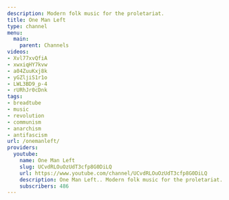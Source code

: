 ```yaml
---
description: Modern folk music for the proletariat.
title: One Man Left
type: channel
menu:
  main:
    parent: Channels
videos:
- Xvl77xvQfiA
- xwxiqHY7kvw
- a04ZuuKxj8k
- yGZljiS1r1o
- LWL3BD9_p-4
- rURhJr0cDnk
tags:
- breadtube
- music
- revolution
- communism
- anarchism
- antifascism
url: /onemanleft/
providers:
  youtube:
    name: One Man Left
    slug: UCvdRLOuOzUdT3cfp8G0DiLQ
    url: https://www.youtube.com/channel/UCvdRLOuOzUdT3cfp8G0DiLQ
    description: One Man Left.. Modern folk music for the proletariat.
    subscribers: 486
---
```

